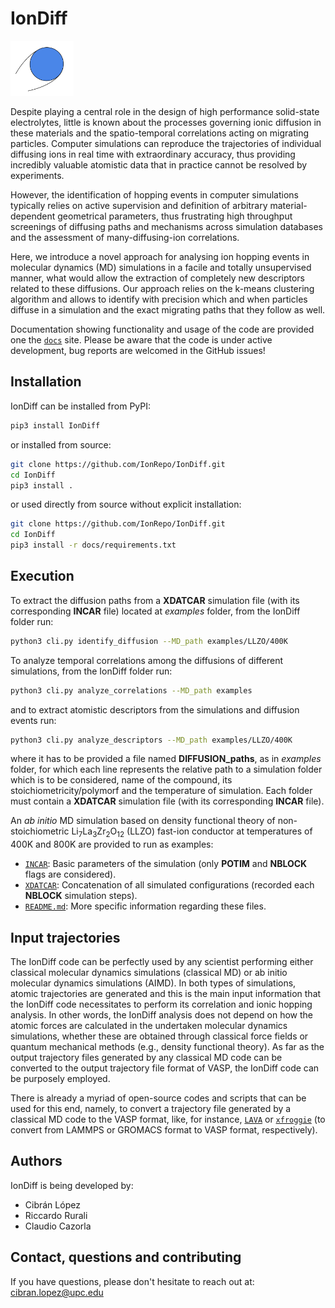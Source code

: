 # IonDiff

<img src=docs/logo.svg width="20%">

Despite playing a central role in the design of high performance solid-state electrolytes, little is known about the processes governing ionic diffusion in these materials and the spatio-temporal correlations acting on migrating particles. Computer simulations can reproduce the trajectories of individual diffusing ions in real time with extraordinary accuracy, thus providing incredibly valuable atomistic data that in practice cannot be resolved by experiments.

However, the identification of hopping events in computer simulations typically relies on active supervision and definition of arbitrary material-dependent geometrical parameters, thus frustrating high throughput screenings of diffusing paths and mechanisms across simulation databases and the assessment of many-diffusing-ion correlations.   

Here, we introduce a novel approach for analysing ion hopping events in molecular dynamics (MD) simulations in a facile and totally unsupervised manner, what would allow the extraction of completely new descriptors related to these diffusions. Our approach relies on the k-means clustering algorithm and allows to identify with precision which and when particles diffuse in a simulation and the exact migrating paths that they follow as well.

Documentation showing functionality and usage of the code are provided one the [`docs`](https://iondiff.readthedocs.io/en/latest/) site. Please be aware that the code is under active development, bug reports are welcomed in the GitHub issues!

## Installation

IonDiff can be installed from PyPI:

```bash
pip3 install IonDiff
```

or installed from source:

```bash
git clone https://github.com/IonRepo/IonDiff.git
cd IonDiff
pip3 install .
```

or used directly from source without explicit installation:

```bash
git clone https://github.com/IonRepo/IonDiff.git
cd IonDiff
pip3 install -r docs/requirements.txt
```

## Execution

To extract the diffusion paths from a **XDATCAR** simulation file (with its corresponding **INCAR** file) located at *examples* folder, from the IonDiff folder run:

```bash
python3 cli.py identify_diffusion --MD_path examples/LLZO/400K
```

To analyze temporal correlations among the diffusions of different simulations, from the IonDiff folder run:

```bash
python3 cli.py analyze_correlations --MD_path examples
```

and to extract atomistic descriptors from the simulations and diffusion events run:

```bash
python3 cli.py analyze_descriptors --MD_path examples/LLZO/400K
```

where it has to be provided a file named **DIFFUSION_paths**, as in *examples* folder, for which each line represents the relative path to a simulation folder which is to be considered, name of the compound, its stoichiometricity/polymorf and the temperature of simulation. Each folder must contain a **XDATCAR** simulation file (with its corresponding **INCAR** file). 

An *ab initio* MD simulation based on density functional theory of non-stoichiometric Li<sub>7</sub>La<sub>3</sub>Zr<sub>2</sub>O<sub>12</sub> (LLZO) fast-ion conductor at temperatures of 400K and 800K are provided to run as examples:
 - [`INCAR`](examples/LLZO/400K/INCAR): Basic parameters of the simulation (only **POTIM** and **NBLOCK** flags are considered).
 - [`XDATCAR`](examples/LLZO/400K/XDATCAR): Concatenation of all simulated configurations (recorded each **NBLOCK** simulation steps).
 - [`README.md`](examples/README.md): More specific information regarding these files.

## Input trajectories

The IonDiff code can be perfectly used by any scientist performing either classical molecular dynamics simulations (classical MD) or ab initio molecular dynamics simulations (AIMD). In both types of simulations, atomic trajectories are generated and this is the main input information that the IonDiff code necessitates to perform its correlation and ionic hopping analysis. In other words, the IonDiff analysis does not depend on how the atomic forces are calculated in the undertaken molecular dynamics simulations, whether these are obtained through classical force fields or quantum mechanical methods (e.g., density functional theory). As far as the output trajectory files generated by any classical MD code can be converted to the output trajectory file format of VASP, the IonDiff code can be purposely employed.

There is already a myriad of open-source codes and scripts that can be used for this end, namely, to convert a trajectory file generated by a classical MD code to the VASP format, like, for instance, [`LAVA`](https://github.com/lanl/LAVA) or [`xfroggie`](https://www.xfroggie.com/index.cgi/strconv) (to convert from LAMMPS or GROMACS format to VASP format, respectively).

## Authors

IonDiff is being developed by:

 - Cibrán López
 - Riccardo Rurali
 - Claudio Cazorla

## Contact, questions and contributing

If you have questions, please don't hesitate to reach out at: cibran.lopez@upc.edu
